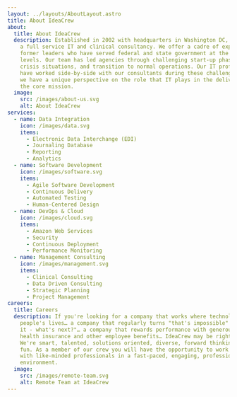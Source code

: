 ```yaml
---
layout: ../layouts/AboutLayout.astro
title: About IdeaCrew
about:
  title: About IdeaCrew
  description: Established in 2002 with headquarters in Washington DC, IdeaCrew is
    a full service IT and clinical consultancy. We offer a cadre of experienced
    former leaders who have served federal and state government at the highest
    levels. Our team has led agencies through challenging start-up phases,
    crisis situations, and transition to normal operations. Our IT professionals
    have worked side-by-side with our consultants during these challenges, and
    we have a unique perspective on the role that IT plays in the delivery of
    the core mission.
  image:
    src: /images/about-us.svg
    alt: About IdeaCrew
services:
  - name: Data Integration
    icon: /images/data.svg
    items:
      - Electronic Data Interchange (EDI)
      - Journaling Database
      - Reporting
      - Analytics
  - name: Software Development
    icon: /images/software.svg
    items:
      - Agile Software Development
      - Continuous Delivery
      - Automated Testing
      - Human-Centered Design
  - name: DevOps & Cloud
    icon: /images/cloud.svg
    items:
      - Amazon Web Services
      - Security
      - Continuous Deployment
      - Performance Monitoring
  - name: Management Consulting
    icon: /images/management.svg
    items:
      - Clinical Consulting
      - Data Driven Consulting
      - Strategic Planning
      - Project Management
careers:
  title: Careers
  description: If you're looking for a company that works where technology touches
    people's lives… a company that regularly turns "that's impossible" into "Got
    it - what's next?"… a company that rewards performance with generous pay,
    health insurance and other employee benefits… IdeaCrew may be right for you.
    We're smart, talented, solutions oriented, diverse, forward thinking and
    fun. As a member of our crew you will have the opportunity to work closely
    with like-minded professionals in a fast-paced, engaging, professional
    environment.
  image:
    src: /images/remote-team.svg
    alt: Remote Team at IdeaCrew
---
```

